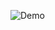 ![Demo](https://res.cloudinary.com/dqqrsraas/image/upload/v1611889127/Webp.net-gifmaker_rtt8vx.gif)
